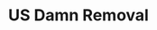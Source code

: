 ---
title: US Damn Removal
url: 'https://www.change.org/t/dam-removal-en-us'
categories:
  - 3d78ba9a-4f85-464b-a330-1cfb5c137328
countries:
  - us
tags:
  - wildlife
  - dams
  - petition
description: >
  [70 percent of the dams in the United
  States](https://www.ussdams.org/our-news/americas-aging-dams-in-need-of-repair/)
  are now more than 50 years old, with almost 2,000 of them rated as
  "high-hazard". About [1,000 dams have
  failed](https://apnews.com/75b1cd657f3e4fa3be6adaf968eb7df4) over the past
  four decades, killing 34 people, and now many are no longer adequate to handle
  the intense rainfall and floods of a changing climate.

  With dams causing wild salmon populations to go extinct, their only benefit is
  hydropower, yet dams are woefully inefficient by modern standards. For
  example, the Tugalo Dam in Georgia destroyed 597 acres of temperate rainforest
  to produce 45 Megawatts, which is the equivalent of 7,500 homes adding 6kw
  rooftop solar panels. We should tear down these damns as soon as possible, be
  that when their contract runs out or sooner, instead of wasting tax-payer
  money operating them or trying to revive them. [More on Last Week
  Tonight](https://www.youtube.com/watch?v=Wpzvaqypav8).
image: null
blueprint: action

---